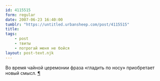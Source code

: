 ```yaml
---
id: 4115515
form: regular
date: 2007-06-23 16:40:00
tumblr: "https://untitled.urbansheep.com/post/4115515"
title:
tags:
    - post
    - твиты
    - потрогай меня не бойся
layout: post-text.njk
---
```


<p>Во время чайной церемонии фраза «гладить по носу» приобретает новый смысл. <a href="http://twitter.com/urbansheep/statuses/117261312">¶</a></p>

